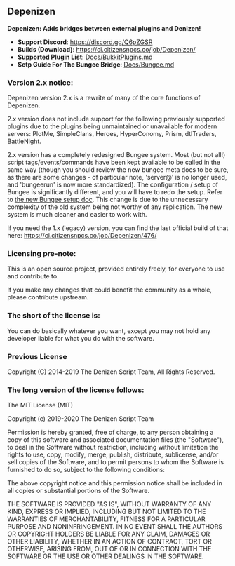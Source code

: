 Depenizen
---------

**Depenizen: Adds bridges between external plugins and Denizen!**

- **Support Discord**: https://discord.gg/Q6pZGSR
- **Builds (Download)**: https://ci.citizensnpcs.co/job/Depenizen/
- **Supported Plugin List**: [Docs/BukkitPlugins.md](Docs/BukkitPlugins.md)
- **Setp Guide For The Bungee Bridge**: [Docs/Bungee.md](Docs/Bungee.md)

### Version 2.x notice:

Depenizen version 2.x is a rewrite of many of the core functions of Depenizen.

2.x version does not include support for the following previously supported plugins
due to the plugins being unmaintained or unavailable for modern servers: PlotMe, SimpleClans, Heroes, HyperConomy, Prism, dtlTraders, BattleNight.

2.x version has a completely redesigned Bungee system. Most (but not all!) script tags/events/commands have been kept available to be called in the same way
(though you should review the new bungee meta docs to be sure, as there are some changes - of particular note, 'server@' is no longer used, and 'bungeerun' is now more standardized).
The configuration / setup of Bungee is significantly different, and you will have to redo the setup. Refer to [the new Bungee setup doc](Docs/Bungee.md).
This change is due to the unnecessary complexity of the old system being not worthy of any replication. The new system is much cleaner and easier to work with.

If you need the 1.x (legacy) version, you can find the last official build of that here: https://ci.citizensnpcs.co/job/Depenizen/476/

### Licensing pre-note:

This is an open source project, provided entirely freely, for everyone to use and contribute to.

If you make any changes that could benefit the community as a whole, please contribute upstream.

### The short of the license is:

You can do basically whatever you want, except you may not hold any developer liable for what you do with the software.

### Previous License

Copyright (C) 2014-2019 The Denizen Script Team, All Rights Reserved.

### The long version of the license follows:

The MIT License (MIT)

Copyright (c) 2019-2020 The Denizen Script Team

Permission is hereby granted, free of charge, to any person obtaining a copy
of this software and associated documentation files (the "Software"), to deal
in the Software without restriction, including without limitation the rights
to use, copy, modify, merge, publish, distribute, sublicense, and/or sell
copies of the Software, and to permit persons to whom the Software is
furnished to do so, subject to the following conditions:

The above copyright notice and this permission notice shall be included in all
copies or substantial portions of the Software.

THE SOFTWARE IS PROVIDED "AS IS", WITHOUT WARRANTY OF ANY KIND, EXPRESS OR
IMPLIED, INCLUDING BUT NOT LIMITED TO THE WARRANTIES OF MERCHANTABILITY,
FITNESS FOR A PARTICULAR PURPOSE AND NONINFRINGEMENT. IN NO EVENT SHALL THE
AUTHORS OR COPYRIGHT HOLDERS BE LIABLE FOR ANY CLAIM, DAMAGES OR OTHER
LIABILITY, WHETHER IN AN ACTION OF CONTRACT, TORT OR OTHERWISE, ARISING FROM,
OUT OF OR IN CONNECTION WITH THE SOFTWARE OR THE USE OR OTHER DEALINGS IN THE
SOFTWARE.
